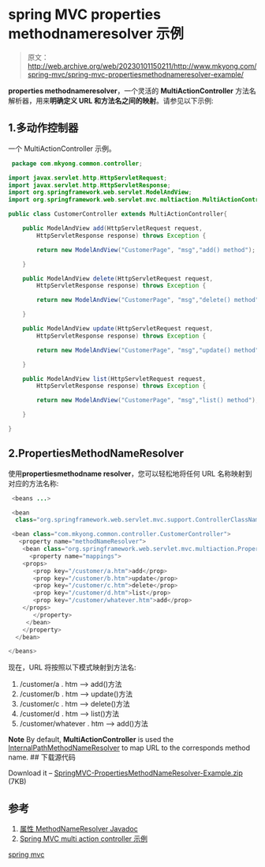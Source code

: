 # spring MVC properties methodnameresolver 示例

> 原文：<http://web.archive.org/web/20230101150211/http://www.mkyong.com/spring-mvc/spring-mvc-propertiesmethodnameresolver-example/>

**properties methodnameresolver**，一个灵活的 **MultiActionController** 方法名解析器，用来**明确定义 URL 和方法名之间的映射**。请参见以下示例:

## 1.多动作控制器

一个 MultiActionController 示例。

```java
 package com.mkyong.common.controller;

import javax.servlet.http.HttpServletRequest;
import javax.servlet.http.HttpServletResponse;
import org.springframework.web.servlet.ModelAndView;
import org.springframework.web.servlet.mvc.multiaction.MultiActionController;

public class CustomerController extends MultiActionController{

	public ModelAndView add(HttpServletRequest request,
		HttpServletResponse response) throws Exception {

		return new ModelAndView("CustomerPage", "msg","add() method");

	}

	public ModelAndView delete(HttpServletRequest request,
		HttpServletResponse response) throws Exception {

		return new ModelAndView("CustomerPage", "msg","delete() method");

	}

	public ModelAndView update(HttpServletRequest request,
		HttpServletResponse response) throws Exception {

		return new ModelAndView("CustomerPage", "msg","update() method");

	}

	public ModelAndView list(HttpServletRequest request,
		HttpServletResponse response) throws Exception {

		return new ModelAndView("CustomerPage", "msg","list() method");

	}

} 
```

 ## 2.PropertiesMethodNameResolver

使用**propertiesmethodname resolver**，您可以轻松地将任何 URL 名称映射到对应的方法名称:

```java
 <beans ...>

 <bean 
  class="org.springframework.web.servlet.mvc.support.ControllerClassNameHandlerMapping" />

 <bean class="com.mkyong.common.controller.CustomerController">
   <property name="methodNameResolver">
    <bean class="org.springframework.web.servlet.mvc.multiaction.PropertiesMethodNameResolver">
      <property name="mappings">
	<props>
	   <prop key="/customer/a.htm">add</prop>
	   <prop key="/customer/b.htm">update</prop>
	   <prop key="/customer/c.htm">delete</prop>
	   <prop key="/customer/d.htm">list</prop>
	   <prop key="/customer/whatever.htm">add</prop>
	</props>
       </property>
     </bean>
    </property>
  </bean>

</beans> 
```

现在，URL 将按照以下模式映射到方法名:

1.  /customer/a . htm –> add()方法
2.  /customer/b . htm –> update()方法
3.  /customer/c . htm –> delete()方法
4.  /customer/d . htm –> list()方法
5.  /customer/whatever . htm –> add()方法

**Note**
By default, **MultiActionController** is used the [InternalPathMethodNameResolver](http://web.archive.org/web/20190214225817/http://www.mkyong.com/spring-mvc/spring-mvc-multiactioncontroller-example/) to map URL to the corresponds method name. ## 下载源代码

Download it – [SpringMVC-PropertiesMethodNameResolver-Example.zip](http://web.archive.org/web/20190214225817/http://www.mkyong.com/wp-content/uploads/2010/08/SpringMVC-PropertiesMethodNameResolver-Example.zip) (7KB)

## 参考

1.  [属性 MethodNameResolver Javadoc](http://web.archive.org/web/20190214225817/http://static.springsource.org/spring/docs/2.5.x/api/org/springframework/web/servlet/mvc/multiaction/PropertiesMethodNameResolver.html)
2.  [Spring MVC multi action controller 示例](http://web.archive.org/web/20190214225817/http://www.mkyong.com/spring-mvc/spring-mvc-multiactioncontroller-example/)

[spring mvc](http://web.archive.org/web/20190214225817/http://www.mkyong.com/tag/spring-mvc/)







